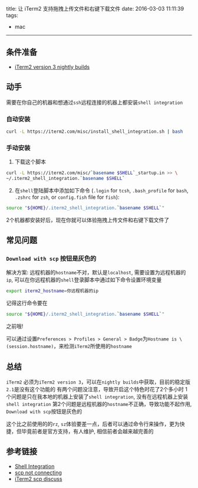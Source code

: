 title: 让 iTerm2 支持拖拽上传文件和右键下载文件
date: 2016-03-03 11:11:39
tags:
- mac
---
## 条件准备
* [iTerm2 version 3 nightly builds](https://iterm2.com/nightly/latest)

## 动手
需要在你自己的机器和想通过`ssh`远程连接的机器上都安装`shell integration`
### 自动安装
```bash
curl -L https://iterm2.com/misc/install_shell_integration.sh | bash
```
### 手动安装
1. 下载这个脚本
```bash
curl -L https://iterm2.com/misc/`basename $SHELL`_startup.in >> \
~/.iterm2_shell_integration.`basename $SHELL`
```
2. 在`shell`登陆脚本中添加如下命令 (`.login` for `tcsh`, `.bash_profile` for `bash`, `.zshrc` for `zsh`, or `config.fish` file for `fish`):
```bash
source "${HOME}/.iterm2_shell_integration.`basename $SHELL`"
```

2个机器都安装好后，现在你就可以体验拖拽上传文件和右键下载文件了

## 常见问题
### `Download with scp` 按钮是灰色的
解决方案:
远程机器的`hostname`不对，默认是`localhost`, 需要设置为远程机器的`ip`, 可以在你远程机器的`shell`登录脚本中通过如下命令设置环境变量
```bash
export iterm2_hostname=你远程机器的ip
```
记得这行命令要在
```bash
source "${HOME}/.iterm2_shell_integration.`basename $SHELL`"
```
之前哦!

可以通过设置`Preferences > Profiles > General > Badge`为`Hostname is \(session.hostname)`，来检测`iTerm2`所使用的`hostname`

## 总结
`iTerm2` 必须为`iTerm2 version 3`，可以在`nightly builds`中获取，目前的稳定版`2.1`是没有这个功能的
有两个问题没注意，导致开启这个特色时花了2个多小时
1个问题是只在我本地的机器上安装了`shell integration`, 没有在远程机器上安装`shell integration`
第2个问题是远程机器的`hostname`不正确，导致功能不起作用, `Download with scp`按钮是灰色的

这个比之前使用的的`rz`, `sz`体验要差一点，后者可以通过命令行来操作，更为快捷，但毕竟前者是官方支持，有人维护, 相信前者会越来越完善的

## 参考链接
* [Shell Integration](https://iterm2.com/shell_integration.html)
* [scp not connecting](https://gitlab.com/gnachman/iterm2/wikis/scp-not-connecting)
* [iTerm2 scp discuss](https://groups.google.com/forum/#!topic/iterm2-discuss/e6EKjl0r5ig)
